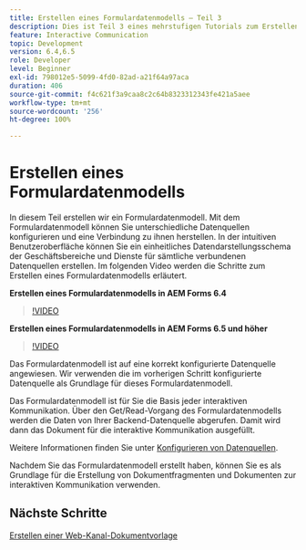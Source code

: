 ```yaml
---
title: Erstellen eines Formulardatenmodells – Teil 3
description: Dies ist Teil 3 eines mehrstufigen Tutorials zum Erstellen Ihres ersten Dokuments für die interaktive Kommunikation. In diesem Teil erstellen wir ein Formulardatenmodell. Mit dem Formulardatenmodell können Sie unterschiedliche Datenquellen konfigurieren und eine Verbindung zu ihnen herstellen. Es bietet eine intuitive Benutzeroberfläche, um ein einheitliches Datendarstellungsschema für Geschäftsentitäten und Dienste aus allen verbundenen Datenquellen zu erstellen. Im folgenden Video werden die Schritte zum Erstellen eines Formulardatenmodells erläutert.
feature: Interactive Communication
topic: Development
version: 6.4,6.5
role: Developer
level: Beginner
exl-id: 798012e5-5099-4fd0-82ad-a21f64a97aca
duration: 406
source-git-commit: f4c621f3a9caa8c2c64b8323312343fe421a5aee
workflow-type: tm+mt
source-wordcount: '256'
ht-degree: 100%

---
```


# Erstellen eines Formulardatenmodells

In diesem Teil erstellen wir ein Formulardatenmodell. Mit dem Formulardatenmodell können Sie unterschiedliche Datenquellen konfigurieren und eine Verbindung zu ihnen herstellen. In der intuitiven Benutzeroberfläche können Sie ein einheitliches Datendarstellungsschema der Geschäftsbereiche und Dienste für sämtliche verbundenen Datenquellen erstellen. Im folgenden Video werden die Schritte zum Erstellen eines Formulardatenmodells erläutert.

**Erstellen eines Formulardatenmodells in AEM Forms 6.4**

>[!VIDEO](https://video.tv.adobe.com/v/27763?quality=12&learn=on)

**Erstellen eines Formulardatenmodells in AEM Forms 6.5 und höher**

>[!VIDEO](https://video.tv.adobe.com/v/27765?quality=12&learn=on)

Das Formulardatenmodell ist auf eine korrekt konfigurierte Datenquelle angewiesen. Wir verwenden die im vorherigen Schritt konfigurierte Datenquelle als Grundlage für dieses Formulardatenmodell.

Das Formulardatenmodell ist für Sie die Basis jeder interaktiven Kommunikation. Über den Get/Read-Vorgang des Formulardatenmodells werden die Daten von Ihrer Backend-Datenquelle abgerufen. Damit wird dann das Dokument für die interaktive Kommunikation ausgefüllt.

Weitere Informationen finden Sie unter [Konfigurieren von Datenquellen](parttwo.md).

Nachdem Sie das Formulardatenmodell erstellt haben, können Sie es als Grundlage für die Erstellung von Dokumentfragmenten und Dokumenten zur interaktiven Kommunikation verwenden.

## Nächste Schritte

[Erstellen einer Web-Kanal-Dokumentvorlage](./partfour.md)


